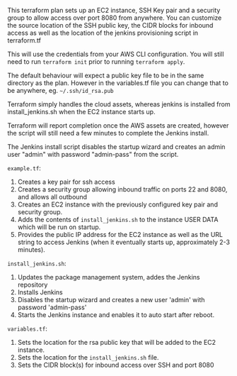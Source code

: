 This terraform plan sets up an EC2 instance, SSH Key pair and a security group to allow
access over port 8080 from anywhere. 
You can customize the source location of the SSH public key, the CIDR blocks for inbound access
as well as the location of the jenkins provisioning script in terraform.tf

This will use the credentials from your AWS CLI configuration.
You will still need to run `terraform init` prior to running `terraform apply`.

The default behaviour will expect a public key file to be in the same directory as the plan.
However in the variables.tf file you can change that to be anywhere, eg. `~/.ssh/id_rsa.pub`

Terraform simply handles the cloud assets, whereas jenkins is installed from install_jenkins.sh
when the EC2 instance starts up. 

Terraform will report completion once the AWS assets are created, however the script will still 
need a few minutes to complete the Jenkins install. 

The Jenkins install script disables the startup wizard and creates an admin user "admin" with 
password "admin-pass" from the script. 


`example.tf`:
1. Creates a key pair for ssh access
2. Creates a security group allowing inbound traffic on ports 22 and 8080, and allows all outbound
3. Creates an EC2 instance with the previously configured key pair and security group.
4. Adds the contents of `install_jenkins.sh` to the instance USER DATA which will be run on startup. 
5. Provides the public IP address for the EC2 instance as well as the URL string to access Jenkins (when it eventually starts up, approximately 2-3 minutes).

`install_jenkins.sh`:
1. Updates the package management system, addes the Jenkins repository
2. Installs Jenkins
3. Disables the startup wizard and creates a new user 'admin' with password 'admin-pass'
4. Starts the Jenkins instance and enables it to auto start after reboot.

`variables.tf`:
1. Sets the location for the rsa public key that will be added to the EC2 instance.
2. Sets the location for the `install_jenkins.sh` file. 
3. Sets the CIDR block(s) for inbound access over SSH and port 8080
